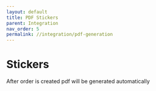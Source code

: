 ```yaml
---
layout: default
title: PDF Stickers
parent: Integration
nav_order: 5
permalink: //integration/pdf-generation
---
```


# Stickers

After order is created pdf will be generated automatically
